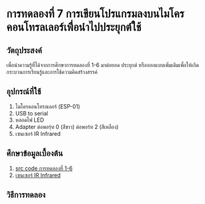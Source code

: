 # การทดลองที่ 7 การเขียนโปรแกรมลงบนไมโครคอนโทรลเลอร์เพืื่อนำไปประยุกต์ใช้

## วัตถุประสงค์
เพื่อนำความรู้ที่ได้จากการศึกษาการทดลองที่ 1-6 มาต่อยอด ประยุกต์ หรือออกแบบเพิ่มเติมเพื่อให้เกิดกระบวนการเรียนรู้และการใช้ความคิดสร้างสรรค์

## อุปกรณ์ที่ใช้
1. ไมโครคอนโทรลเลอร์ (ESP-01)
2. USB to serial
3. หลอดไฟ LED
4. Adapter ต่อพอร์ฺท 0 (สีขาว) ต่อพอร์ท 2 (สีเหลือง)
5. เซนเซอร์ IR Infrared

## ศึกษาข้อมูลเบื้องต้น
1. [src code การทดลองที่ 1-6](https://github.com/choompol-boonmee/iotset1/tree/main/pattani)
2. [เซนเซอร์ IR Infrared](https://www.myarduino.net/article/100/%E0%B8%AA%E0%B8%AD%E0%B8%99%E0%B9%83%E0%B8%8A%E0%B9%89%E0%B8%87%E0%B8%B2%E0%B8%99-arduino-%E0%B9%80%E0%B8%8B%E0%B9%87%E0%B8%99%E0%B9%80%E0%B8%8B%E0%B8%AD%E0%B8%A3%E0%B9%8C%E0%B8%95%E0%B8%A3%E0%B8%A7%E0%B8%88%E0%B8%88%E0%B8%B1%E0%B8%9A%E0%B8%A7%E0%B8%B1%E0%B8%95%E0%B8%96%E0%B8%B8-ir-infrared)

## วิธีการทดลอง

